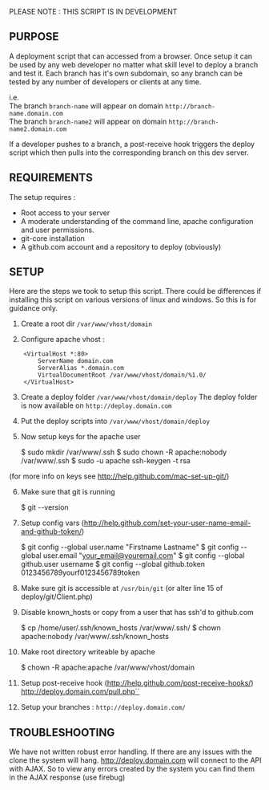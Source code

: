 PLEASE NOTE : THIS SCRIPT IS IN DEVELOPMENT


PURPOSE
-----------------------------------------
A deployment script that can accessed from a browser. Once setup it can be used by any web developer no matter what skill level to deploy a branch and test it. Each branch has it's own subdomain, so any branch can be tested by any number of developers or clients at any time.

i.e.  
The branch `branch-name` will appear on domain `http://branch-name.domain.com`  
The branch `branch-name2` will appear on domain `http://branch-name2.domain.com`

If a developer pushes to a branch, a post-receive hook triggers the deploy script which then pulls into the corresponding branch on this dev server.


REQUIREMENTS
-----------------------------------------
The setup requires :

+ Root access to your server
+ A moderate understanding of the command line, apache configuration and user permissions.
+ git-core installation
+ A github.com account and a repository to deploy (obviously)


SETUP
-----------------------------------------
Here are the steps we took to setup this script. There could be differences if installing this script on various versions of linux and windows. So this is for guidance only.

1. Create a root dir `/var/www/vhost/domain`

2. Configure apache vhost :


`    <VirtualHost *:80>`  
`        ServerName domain.com`  
`        ServerAlias *.domain.com`  
`        VirtualDocumentRoot /var/www/vhost/domain/%1.0/`  
`    </VirtualHost>`


3. Create a deploy folder `/var/www/vhost/domain/deploy`
The deploy folder is now available on `http://deploy.domain.com`

4. Put the deploy scripts into `/var/www/vhost/domain/deploy`

5. Now setup keys for the apache user 

    $ sudo mkdir /var/www/.ssh
    $ sudo chown -R apache:nobody /var/www/.ssh
    $ sudo -u apache ssh-keygen -t rsa

(for more info on keys see http://help.github.com/mac-set-up-git/)

6. Make sure that git is running

    $ git --version

7. Setup config vars (http://help.github.com/set-your-user-name-email-and-github-token/)

    $ git config --global user.name "Firstname Lastname"
    $ git config --global user.email "your_email@youremail.com"
    $ git config --global github.user username
    $ git config --global github.token 0123456789yourf0123456789token

8. Make sure git is accessible at `/usr/bin/git` (or alter line 15 of deploy/git/Client.php)

9. Disable known_hosts or copy from a user that has ssh'd to github.com

    $ cp /home/user/.ssh/known_hosts /var/www/.ssh/
    $ chown apache:nobody /var/www/.ssh/known_hosts

10. Make root directory writeable by apache

    $ chown -R apache:apache /var/www/vhost/domain

11. Setup post-receive hook (http://help.github.com/post-receive-hooks/)
http://deploy.domain.com/pull.php``

12. Setup your branches : `http://deploy.domain.com/`


TROUBLESHOOTING
-----------------------------------------
We have not written robust error handling. If there are any issues with the clone the system will hang. http://deploy.domain.com will connect to the API with AJAX. So to view any errors created by the system you can find them in the AJAX response (use firebug)


